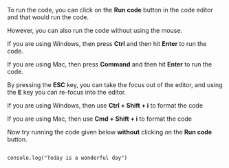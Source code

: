 To run the code, you can click on the **Run code** button in the code editor and that would run the code.

However, you can also run the code without using the mouse.

If you are using Windows, then press **Ctrl** and then hit **Enter** to run the code.

If you are using Mac, then press **Command** and then hit **Enter** to run the code.

By pressing the **ESC** key, you can take the focus out of the editor, and using the **E** key you can re-focus into the editor.

If you are using Windows, then use **Ctrl + Shift + i** to format the code

If you are using Mac, then use **Cmd + Shift + i** to format the code

Now try running the code given below **without** clicking on the **Run code** button.

<codeblock language="javascript" type="lesson">
<code>
console.log("Today is a wonderful day")
</code>
</codeblock>
